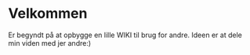 # Velkommen
Er begyndt på at opbygge en lille WIKI til brug for andre.
Ideen er at dele min viden med jer andre:)
